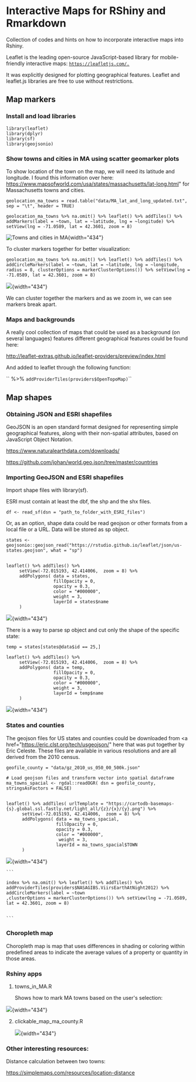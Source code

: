 # Interactive Maps for RShiny and Rmarkdown

Collection of codes and hints on how to incorporate interactive maps into Rshiny.

Leaflet is the leading open-source JavaScript-based library for mobile-friendly interactive maps: [`https://leafletjs.com/.`](https://leafletjs.com/%22)

It was explicitly designed for plotting geographical features. Leaflet and leaflet.js libraries are free to use without restrictions.

## Map markers

### Install and load libraries

    library(leaflet)
    library(dplyr)
    library(sf)
    library(geojsonio)

### Show towns and cities in MA using scatter geomarker plots

To show location of the town on the map, we will need its latitude and longitude. I found this information over here: <https://www.mapsofworld.com/usa/states/massachusetts/lat-long.html>" for Massachusetts towns and cities.

    geolocation_ma_towns = read.table("data/MA_lat_and_long_updated.txt", sep = "\t", header = TRUE)

    geolocation_ma_towns %>% na.omit() %>% leaflet() %>% addTiles() %>% addMarkers(label = ~town, lat = ~latitude, lng = ~longitude) %>% setView(lng = -71.0589, lat = 42.3601, zoom = 8)

![](images/Screenshot%202023-03-15%20at%206.57.02%20PM.png "Towns and cities in MA"){width="434"}

To cluster markers together for better visualization:

    geolocation_ma_towns %>% na.omit() %>% leaflet() %>% addTiles() %>% addCircleMarkers(label = ~town, lat = ~latitude, lng = ~longitude, radius = 8, clusterOptions = markerClusterOptions()) %>% setView(lng = -71.0589, lat = 42.3601, zoom = 8)

![](images/Screenshot%202023-03-15%20at%207.06.50%20PM.png){width="434"}

We can cluster together the markers and as we zoom in, we can see markers break apart.

### Maps and backgrounds

A really cool collection of maps that could be used as a background (on several languages) features different geographical features could be found here:

<http://leaflet-extras.github.io/leaflet-providers/preview/index.html>

And added to leaflet through the following function:

\`\` %\>% `addProviderTiles(providers$OpenTopoMap)`\`\`

## Map shapes

### Obtaining JSON and ESRI shapefiles

GeoJSON is an open standard format designed for representing simple geographical features, along with their non-spatial attributes, based on JavaScript Object Notation.

<https://www.naturalearthdata.com/downloads/>

<https://github.com/johan/world.geo.json/tree/master/countries>

### Importing GeoJSON and ESRI shapefiles

Import shape files with library(sf).

ESRI must contain at least the dbf, the shp and the shx files.

    df <- read_sf(dsn = "path_to_folder_with_ESRI_files")

Or, as an option, shape data could be read geojson or other formats from a local file or a URL. Data will be stored as sp object.

    states <- geojsonio::geojson_read("https://rstudio.github.io/leaflet/json/us-states.geojson", what = "sp")


    leaflet() %>% addTiles() %>%
         setView(-72.015193, 42.414006,  zoom = 8) %>%
         addPolygons( data = states,
                      fillOpacity = 0,
                      opacity = 0.3,
                      color = "#000000",
                      weight = 3,
                      layerId = states$name
         )

![](images/Screenshot%202023-03-26%20at%209.54.24%20PM.png){width="434"}

There is a way to parse sp object and cut only the shape of the specific state:


    temp = states[states@data$id == 25,]

    leaflet() %>% addTiles() %>%
         setView(-72.015193, 42.414006,  zoom = 8) %>%
         addPolygons( data = temp,
                      fillOpacity = 0,
                      opacity = 0.3,
                      color = "#000000",
                      weight = 3,
                      layerId = temp$name
         )

![](images/Screenshot%202023-03-26%20at%209.57.47%20PM.png){width="434"}

### States and counties

The geojson files for US states and counties could be downloaded from \<a href="<https://eric.clst.org/tech/usgeojson/>" here </a> that was put together by Eric Celeste. These files are available in various resolutions and are all derived from the 2010 census.

    geofile_county = "data/gz_2010_us_050_00_500k.json"

    # Load geojson files and transform vector into spatial dataframe
    ma_towns_spacial <- rgdal::readOGR( dsn = geofile_county, stringsAsFactors = FALSE)


    leaflet() %>% addTiles( urlTemplate = "https://cartodb-basemaps-{s}.global.ssl.fastly.net/light_all/{z}/{x}/{y}.png") %>%
          setView(-72.015193, 42.414006,  zoom = 8) %>%
          addPolygons( data = ma_towns_spacial,
                       fillOpacity = 0,
                       opacity = 0.3,
                       color = "#000000",
                        weight = 3,
                       layerId = ma_towns_spacial$TOWN
          )

![](images/Screenshot%202023-03-16%20at%207.27.52%20AM.png){width="434"}

    ```

    index %>% na.omit() %>% leaflet() %>% addTiles() %>% addProviderTiles(providers$NASAGIBS.ViirsEarthAtNight2012) %>% addCircleMarkers(label = ~town
    ,clusterOptions = markerClusterOptions()) %>% setView(lng = -71.0589, lat = 42.3601, zoom = 8)


    ```

### Choropleth map

Choropleth map is map that uses differences in shading or coloring within predefined areas to indicate the average values of a property or quantity in those areas.

### Rshiny apps

1.  towns_in_MA.R

    Shows how to mark MA towns based on the user's selection:

![](images/Screenshot%202023-03-26%20at%2010.05.05%20PM.png){width="434"}

2.  clickable_map_ma_county.R

    ![](images/Screenshot%202023-03-26%20at%2010.07.17%20PM.png){width="434"}

### Other interesting resources:

Distance calculation between two towns:

<https://simplemaps.com/resources/location-distance>
